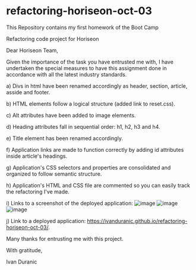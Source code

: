 # refactoring-horiseon-oct-03
This Repository contains my first homework of the Boot Camp

Refactoring code project for Horiseon

Dear Horiseon Team,


Given the importance of the task you have entrusted me with,
I have undertaken the special measures to have this assignment
done in accordance with all the latest industry standards.


a) Divs in html have been renamed accordingly as header, section, article, asside and footer.

b) HTML elements follow a logical structure (added link to reset.css).

c) Alt attributes have been added to image elements.

d) Heading attributes fall in sequential order: h1, h2, h3 and h4.

e) Title element has been renamed accordingly.

f) Application links are made to function correctly by adding id attributes inside article's headings.

g) Application's CSS selectors and properties are consolidated and organized to follow semantic structure.

h) Application's HTML and CSS file are commented so you can easily track the refactoring I've made.

i) Links to a screenshot of the deployed application: 
![image](https://user-images.githubusercontent.com/61889668/94982414-3743ce80-0508-11eb-83a3-31516fad15cc.png)
![image](https://user-images.githubusercontent.com/61889668/94982421-49257180-0508-11eb-9b8d-073a0ff247e2.png)
![image](https://user-images.githubusercontent.com/61889668/94982428-517dac80-0508-11eb-95b4-78623b158420.png)

j) Link to a deployed application:
https://ivanduranic.github.io/refactoring-horiseon-oct-03/.


Many thanks for entrusting me with this project. 

With gratitude,

Ivan Duranic

